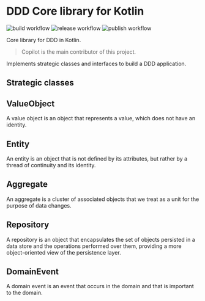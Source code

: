 # DDD Core library for Kotlin

![build workflow](https://github.com/ng-galien/ddd-kotlin/actions/workflows/build.yml/badge.svg?branch=main)
![release workflow](https://github.com/ng-galien/ddd-kotlin/actions/workflows/release-drafter.yml/badge.svg)
![publish workflow](https://github.com/ng-galien/ddd-kotlin/actions/workflows/publish.yml/badge.svg)

Core library for DDD in Kotlin.

> Copilot is the main contributor of this project.

Implements strategic classes and interfaces to build a DDD application.

## Strategic classes

## ValueObject

A value object is an object that represents a value, which does not have an identity.

## Entity

An entity is an object that is not defined by its attributes, but rather by a thread of continuity and its identity.

## Aggregate

An aggregate is a cluster of associated objects that we treat as a unit for the purpose of data changes.

## Repository

A repository is an object that encapsulates the set of objects persisted in a data store and the operations performed over them, providing a more object-oriented view of the persistence layer.

## DomainEvent

A domain event is an event that occurs in the domain and that is important to the domain.

